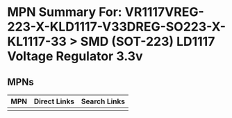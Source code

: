



# MPN Summary For: VR1117VREG-223-X-KLD1117-V33DREG-SO223-X-KL1117-33 > SMD (SOT-223) LD1117 Voltage Regulator 3.3v

## MPNs
  

|MPN|Direct Links|Search Links|
| :--- | :--- | :--- |
||||
